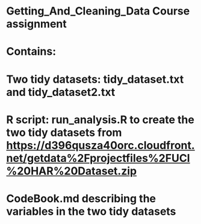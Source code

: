 # Getting_And_Cleaning_Data Course assignment
# Contains:
# Two tidy datasets: tidy_dataset.txt and tidy_dataset2.txt 
# R script: run_analysis.R to create the two tidy datasets from https://d396qusza40orc.cloudfront.net/getdata%2Fprojectfiles%2FUCI%20HAR%20Dataset.zip
# CodeBook.md describing the variables in the two tidy datasets 
